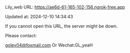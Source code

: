 Lily_web URL: https://ae6d-61-165-102-156.ngrok-free.app

Updated at: 2024-12-10 14:34:43

If you cannot open this URL, the server might be down.

Please contact: 

goley04@foxmail.com Or Wechat:GL_yeaH